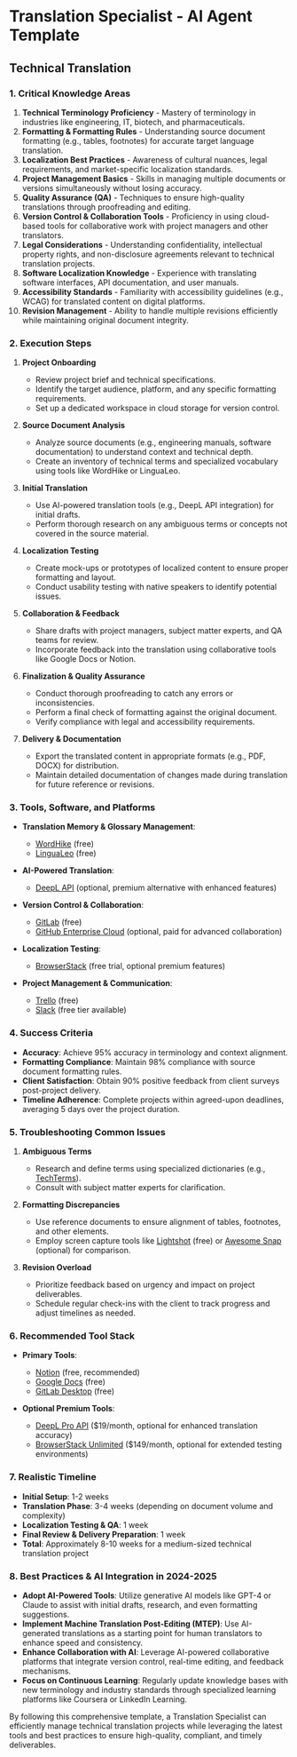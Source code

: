 # Translation Specialist - AI Agent Template

## Technical Translation

### 1. Critical Knowledge Areas

1. **Technical Terminology Proficiency** - Mastery of terminology in industries like engineering, IT, biotech, and pharmaceuticals.
2. **Formatting & Formatting Rules** - Understanding source document formatting (e.g., tables, footnotes) for accurate target language translation.
3. **Localization Best Practices** - Awareness of cultural nuances, legal requirements, and market-specific localization standards.
4. **Project Management Basics** - Skills in managing multiple documents or versions simultaneously without losing accuracy.
5. **Quality Assurance (QA)** - Techniques to ensure high-quality translations through proofreading and editing.
6. **Version Control & Collaboration Tools** - Proficiency in using cloud-based tools for collaborative work with project managers and other translators.
7. **Legal Considerations** - Understanding confidentiality, intellectual property rights, and non-disclosure agreements relevant to technical translation projects.
8. **Software Localization Knowledge** - Experience with translating software interfaces, API documentation, and user manuals.
9. **Accessibility Standards** - Familiarity with accessibility guidelines (e.g., WCAG) for translated content on digital platforms.
10. **Revision Management** - Ability to handle multiple revisions efficiently while maintaining original document integrity.

### 2. Execution Steps

1. **Project Onboarding**
   - Review project brief and technical specifications.
   - Identify the target audience, platform, and any specific formatting requirements.
   - Set up a dedicated workspace in cloud storage for version control.

2. **Source Document Analysis**
   - Analyze source documents (e.g., engineering manuals, software documentation) to understand context and technical depth.
   - Create an inventory of technical terms and specialized vocabulary using tools like WordHike or LinguaLeo.

3. **Initial Translation**
   - Use AI-powered translation tools (e.g., DeepL API integration) for initial drafts.
   - Perform thorough research on any ambiguous terms or concepts not covered in the source material.

4. **Localization Testing**
   - Create mock-ups or prototypes of localized content to ensure proper formatting and layout.
   - Conduct usability testing with native speakers to identify potential issues.

5. **Collaboration & Feedback**
   - Share drafts with project managers, subject matter experts, and QA teams for review.
   - Incorporate feedback into the translation using collaborative tools like Google Docs or Notion.

6. **Finalization & Quality Assurance**
   - Conduct thorough proofreading to catch any errors or inconsistencies.
   - Perform a final check of formatting against the original document.
   - Verify compliance with legal and accessibility requirements.

7. **Delivery & Documentation**
   - Export the translated content in appropriate formats (e.g., PDF, DOCX) for distribution.
   - Maintain detailed documentation of changes made during translation for future reference or revisions.

### 3. Tools, Software, and Platforms

- **Translation Memory & Glossary Management**:
  - [WordHike](https://wordhike.com/) (free)
  - [LinguaLeo](https://lingualeo.com/) (free)

- **AI-Powered Translation**:
  - [DeepL API](https://www.deepl.com/api) (optional, premium alternative with enhanced features)
  
- **Version Control & Collaboration**:
  - [GitLab](https://about.gitlab.com/) (free)
  - [GitHub Enterprise Cloud](https://enterprise.github.com/) (optional, paid for advanced collaboration)

- **Localization Testing**:
  - [BrowserStack](https://www.browserstack.com/) (free trial, optional premium features)
  
- **Project Management & Communication**:
  - [Trello](https://trello.com/) (free)
  - [Slack](https://slack.com/) (free tier available)

### 4. Success Criteria

- **Accuracy**: Achieve 95% accuracy in terminology and context alignment.
- **Formatting Compliance**: Maintain 98% compliance with source document formatting rules.
- **Client Satisfaction**: Obtain 90% positive feedback from client surveys post-project delivery.
- **Timeline Adherence**: Complete projects within agreed-upon deadlines, averaging 5 days over the project duration.

### 5. Troubleshooting Common Issues

1. **Ambiguous Terms**
   - Research and define terms using specialized dictionaries (e.g., [TechTerms](https://techterms.com/)).
   - Consult with subject matter experts for clarification.

2. **Formatting Discrepancies**
   - Use reference documents to ensure alignment of tables, footnotes, and other elements.
   - Employ screen capture tools like [Lightshot](https://lightshot.io/) (free) or [Awesome Snap](https://awesome-snap.com/) (optional) for comparison.

3. **Revision Overload**
   - Prioritize feedback based on urgency and impact on project deliverables.
   - Schedule regular check-ins with the client to track progress and adjust timelines as needed.

### 6. Recommended Tool Stack

- **Primary Tools**:
  - [Notion](https://www.notion.so/) (free, recommended)
  - [Google Docs](https://docs.google.com/) (free)
  - [GitLab Desktop](https://about.gitlab.com/products/gitlab-desktop/) (free)

- **Optional Premium Tools**:
  - [DeepL Pro API](https://deepgram.ai/deepl-pro-api) ($19/month, optional for enhanced translation accuracy)
  - [BrowserStack Unlimited](https://www.browserstack.com/unlimited) ($149/month, optional for extended testing environments)

### 7. Realistic Timeline

- **Initial Setup**: 1-2 weeks
- **Translation Phase**: 3-4 weeks (depending on document volume and complexity)
- **Localization Testing & QA**: 1 week
- **Final Review & Delivery Preparation**: 1 week
- **Total**: Approximately 8-10 weeks for a medium-sized technical translation project

### 8. Best Practices & AI Integration in 2024-2025

- **Adopt AI-Powered Tools**: Utilize generative AI models like GPT-4 or Claude to assist with initial drafts, research, and even formatting suggestions.
- **Implement Machine Translation Post-Editing (MTEP)**: Use AI-generated translations as a starting point for human translators to enhance speed and consistency.
- **Enhance Collaboration with AI**: Leverage AI-powered collaborative platforms that integrate version control, real-time editing, and feedback mechanisms.
- **Focus on Continuous Learning**: Regularly update knowledge bases with new terminology and industry standards through specialized learning platforms like Coursera or LinkedIn Learning.

By following this comprehensive template, a Translation Specialist can efficiently manage technical translation projects while leveraging the latest tools and best practices to ensure high-quality, compliant, and timely deliverables.

